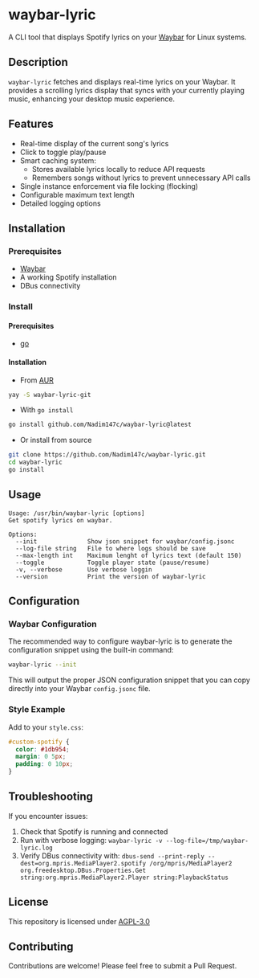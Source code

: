 # waybar-lyric

A CLI tool that displays Spotify lyrics on your [Waybar](https://github.com/Alexays/Waybar) for Linux systems.

## Description

`waybar-lyric` fetches and displays real-time lyrics on your Waybar. It provides a scrolling lyrics display that syncs with your currently playing music, enhancing your desktop music experience.

## Features

- Real-time display of the current song's lyrics
- Click to toggle play/pause
- Smart caching system:
  - Stores available lyrics locally to reduce API requests
  - Remembers songs without lyrics to prevent unnecessary API calls
- Single instance enforcement via file locking (flocking)
- Configurable maximum text length
- Detailed logging options

## Installation

### Prerequisites

- [Waybar](https://github.com/Alexays/Waybar)
- A working Spotify installation
- DBus connectivity

### Install

#### Prerequisites

- [go](https://go.dev/)

#### Installation

- From [AUR](https://aur.archlinux.org/packages)

```bash
yay -S waybar-lyric-git
```

- With `go install`

```bash
go install github.com/Nadim147c/waybar-lyric@latest
```

- Or install from source

```bash
git clone https://github.com/Nadim147c/waybar-lyric.git
cd waybar-lyric
go install
```

## Usage

```
Usage: /usr/bin/waybar-lyric [options]
Get spotify lyrics on waybar.

Options:
  --init              Show json snippet for waybar/config.jsonc
  --log-file string   File to where logs should be save
  --max-length int    Maximum lenght of lyrics text (default 150)
  --toggle            Toggle player state (pause/resume)
  -v, --verbose       Use verbose loggin
  --version           Print the version of waybar-lyric
```

## Configuration

### Waybar Configuration

The recommended way to configure waybar-lyric is to generate the configuration snippet using the built-in command:

```bash
waybar-lyric --init
```

This will output the proper JSON configuration snippet that you can copy directly into your Waybar `config.jsonc` file.

### Style Example

Add to your `style.css`:

```css
#custom-spotify {
  color: #1db954;
  margin: 0 5px;
  padding: 0 10px;
}
```

## Troubleshooting

If you encounter issues:

1. Check that Spotify is running and connected
2. Run with verbose logging: `waybar-lyric -v --log-file=/tmp/waybar-lyric.log`
3. Verify DBus connectivity with: `dbus-send --print-reply --dest=org.mpris.MediaPlayer2.spotify /org/mpris/MediaPlayer2 org.freedesktop.DBus.Properties.Get string:org.mpris.MediaPlayer2.Player string:PlaybackStatus`

## License

This repository is licensed under [AGPL-3.0](./LICENSE)

## Contributing

Contributions are welcome! Please feel free to submit a Pull Request.
